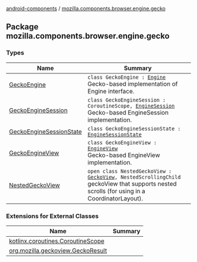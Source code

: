 [android-components](../index.md) / [mozilla.components.browser.engine.gecko](./index.md)

## Package mozilla.components.browser.engine.gecko

### Types

| Name | Summary |
|---|---|
| [GeckoEngine](-gecko-engine/index.md) | `class GeckoEngine : `[`Engine`](../mozilla.components.concept.engine/-engine/index.md)<br>Gecko-based implementation of Engine interface. |
| [GeckoEngineSession](-gecko-engine-session/index.md) | `class GeckoEngineSession : CoroutineScope, `[`EngineSession`](../mozilla.components.concept.engine/-engine-session/index.md)<br>Gecko-based EngineSession implementation. |
| [GeckoEngineSessionState](-gecko-engine-session-state/index.md) | `class GeckoEngineSessionState : `[`EngineSessionState`](../mozilla.components.concept.engine/-engine-session-state/index.md) |
| [GeckoEngineView](-gecko-engine-view/index.md) | `class GeckoEngineView : `[`EngineView`](../mozilla.components.concept.engine/-engine-view/index.md)<br>Gecko-based EngineView implementation. |
| [NestedGeckoView](-nested-gecko-view/index.md) | `open class NestedGeckoView : `[`GeckoView`](https://mozilla.github.io/geckoview/javadoc/mozilla-central/org/mozilla/geckoview/GeckoView.html)`, NestedScrollingChild`<br>geckoView that supports nested scrolls (for using in a CoordinatorLayout). |

### Extensions for External Classes

| Name | Summary |
|---|---|
| [kotlinx.coroutines.CoroutineScope](kotlinx.coroutines.-coroutine-scope/index.md) |  |
| [org.mozilla.geckoview.GeckoResult](org.mozilla.geckoview.-gecko-result/index.md) |  |
